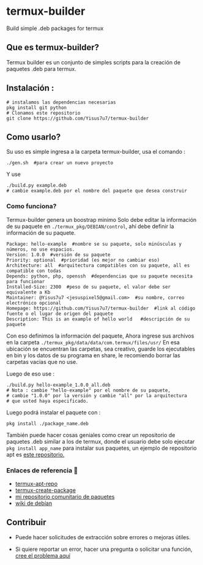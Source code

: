 # termux-builder
Build simple .deb packages for termux

## Que es termux-builder? 

Termux builder es un conjunto de simples scripts 
para la creación de paquetes .deb para termux.

## Instalación :

```
# instalamos las dependencias necesarias 
pkg install git python
# Clonamos este repositorio 
git clone https://github.com/Yisus7u7/termux-builder
```

## Como usarlo? 

Su uso es simple ingresa a la carpeta termux-builder, usa el comando :

```
./gen.sh  #para crear un nuevo proyecto
```

Y use 

```
./build.py example.deb 
# cambie example.deb por el nombre del paquete que desea construir
```

### Como funciona?
Termux-builder genera un boostrap minimo
Solo debe editar la información de su paquete en
`./termux_pkg/DEBIAN/control`, ahí debe definir la
información de su paquete.

```
Package: hello-example  #nombre se su paquete, solo minúsculas y números, no use espacios. 
Version: 1.0.0  #versión de su paquete 
Priority: optional  #prioridad (es mejor no cambiar eso) 
Architecture: all  #arquitectura compatibles con su paquete, all es compatible con todas
Depends: python, php, openssh  #dependencias que su paquete necesita para funcionar 
Installed-Size: 2300  #peso de su paquete, el valor debe ser equivalente a Kb
Maintainer: @Yisus7u7 <jesuspixel5@gmail.com>  #su nombre, correo electrónico opcional
Homepage: https://github.com/Yisus7u7/termux-builder  #link al código fuente o el lugar de origen del paquete 
Description: This is an example of hello world   #descripción de su paquete 

```

Con eso definimos la información del paquete, 
Ahora ingrese sus archivos en la carpeta `./termux_pkg/data/data/com.termux/files/usr/`
En esa ubicación se encuentran las carpetas, sea creativo, 
guarde los ejecutables en bin y los datos de su programa en share, 
le recomiendo borrar las carpetas vacias que no use. 

Luego de eso use :

```
./build.py hello-example_1.0.0_all.deb
# Nota : cambie "hello-example" por el nombre de su paquete, 
# cambie "1.0.0" por la versión y cambie "all" por la arquitectura 
# que usted haya especificado. 
```

Luego podrá instalar el paquete con :

`pkg install ./package_name.deb`

También puede hacer cosas geniales como crear un 
repositorio de paquetes .deb similar a los de termux, 
donde el usuario debe solo ejecutar `pkg install app_name`
para instalar sus paquetes, un ejemplo de repositorio 
apt es [este repositorio.](https://pkgs-yisus.github.io/pkgs.yisus.org/)

### Enlaces de referencia 🔗

- [termux-apt-repo](https://github.com/termux/termux-apt-repo)
- [termux-create-package](https://github.com/termux/termux-create-package)
- [mi repositorio comunitario de paquetes](https://pkgs-yisus.github.io/pkgs.yisus.org/)
- [wiki de debían](https://wiki.debian.org/Packaging/Intro)


## Contribuir

- Puede hacer solicitudes de extracción sobre errores
o mejoras útiles.

- Si quiere reportar un error, hacer una pregunta
o solicitar una función, [cree el problema aquí]() 
